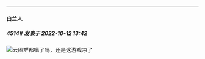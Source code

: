 

*****

####  白兰人  
##### 4514#       发表于 2022-10-12 13:42

<img src="https://static.saraba1st.com/image/smiley/face2017/066.png" referrerpolicy="no-referrer">云图群都噶了吗，还是这游戏凉了

